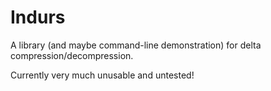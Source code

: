 # Indurs

A library (and maybe command-line demonstration) for delta compression/decompression.

Currently very much unusable and untested!

